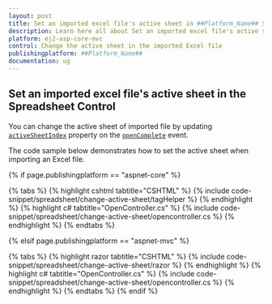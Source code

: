 ```yaml
---
layout: post
title: Set an imported excel file's active sheet in ##Platform_Name## Spreadsheet Control | Syncfusion
description: Learn here all about Set an imported excel file's active sheet in Syncfusion ##Platform_Name## Spreadsheet component of Syncfusion Essential JS 2 and more.
platform: ej2-asp-core-mvc
control: Change the active sheet in the imported Excel file
publishingplatform: ##Platform_Name##
documentation: ug
---
```


## Set an imported excel file's active sheet in the Spreadsheet Control

You can change the active sheet of imported file by updating [`activeSheetIndex`](https://ej2.syncfusion.com/react/documentation/api/spreadsheet/#activesheetindex) property on the [`openComplete`](https://ej2.syncfusion.com/react/documentation/api/spreadsheet/#opencomplete) event.

The code sample below demonstrates how to set the active sheet when importing an Excel file.

{% if page.publishingplatform == "aspnet-core" %}

{% tabs %}
{% highlight cshtml tabtitle="CSHTML" %}
{% include code-snippet/spreadsheet/change-active-sheet/tagHelper %}
{% endhighlight %}
{% highlight c# tabtitle="OpenController.cs" %}
{% include code-snippet/spreadsheet/change-active-sheet/opencontroller.cs %}
{% endhighlight %}
{% endtabs %}

{% elsif page.publishingplatform == "aspnet-mvc" %}

{% tabs %}
{% highlight razor tabtitle="CSHTML" %}
{% include code-snippet/spreadsheet/change-active-sheet/razor %}
{% endhighlight %}
{% highlight c# tabtitle="OpenController.cs" %}
{% include code-snippet/spreadsheet/change-active-sheet/opencontroller.cs %}
{% endhighlight %}
{% endtabs %}
{% endif %}